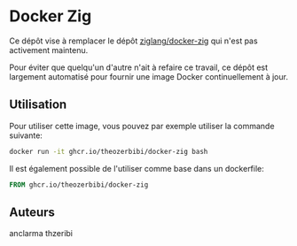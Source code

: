 # Docker Zig

Ce dépôt vise à remplacer le dépôt [ziglang/docker-zig](https://github.com/ziglang/docker-zig) qui n'est pas activement maintenu.

Pour éviter que quelqu'un d'autre n'ait à refaire ce travail, ce dépôt est largement automatisé pour fournir une image Docker continuellement à jour.

## Utilisation

Pour utiliser cette image, vous pouvez par exemple utiliser la commande suivante:

```bash
docker run -it ghcr.io/theozerbibi/docker-zig bash
```

Il est également possible de l'utiliser comme base dans un dockerfile:

```Dockerfile
FROM ghcr.io/theozerbibi/docker-zig
```

## Auteurs

anclarma
thzeribi

